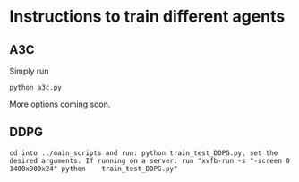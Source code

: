 # Instructions to train different agents
## A3C
Simply run
```
python a3c.py
```
More options coming soon.

## DDPG
```
cd into ../main_scripts and run: python train_test_DDPG.py, set the desired arguments. If running on a server: run "xvfb-run -s "-screen 0 1400x900x24" python    train_test_DDPG.py"
```
